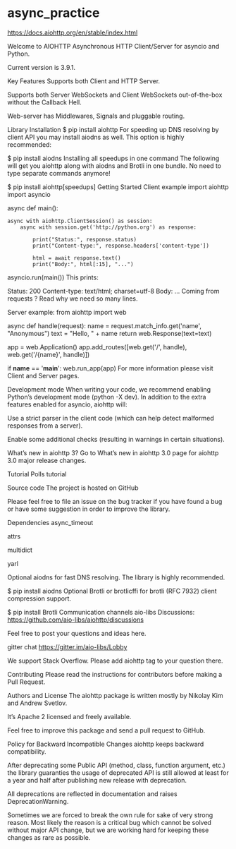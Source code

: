 # async_practice

https://docs.aiohttp.org/en/stable/index.html

Welcome to AIOHTTP
Asynchronous HTTP Client/Server for asyncio and Python.

Current version is 3.9.1.

Key Features
Supports both Client and HTTP Server.

Supports both Server WebSockets and Client WebSockets out-of-the-box without the Callback Hell.

Web-server has Middlewares, Signals and pluggable routing.

Library Installation
$ pip install aiohttp
For speeding up DNS resolving by client API you may install aiodns as well. This option is highly recommended:

$ pip install aiodns
Installing all speedups in one command
The following will get you aiohttp along with aiodns and Brotli in one bundle. No need to type separate commands anymore!

$ pip install aiohttp[speedups]
Getting Started
Client example
import aiohttp
import asyncio

async def main():

    async with aiohttp.ClientSession() as session:
        async with session.get('http://python.org') as response:

            print("Status:", response.status)
            print("Content-type:", response.headers['content-type'])

            html = await response.text()
            print("Body:", html[:15], "...")

asyncio.run(main())
This prints:

Status: 200
Content-type: text/html; charset=utf-8
Body: <!doctype html> ...
Coming from requests ? Read why we need so many lines.

Server example:
from aiohttp import web

async def handle(request):
    name = request.match_info.get('name', "Anonymous")
    text = "Hello, " + name
    return web.Response(text=text)

app = web.Application()
app.add_routes([web.get('/', handle),
                web.get('/{name}', handle)])

if __name__ == '__main__':
    web.run_app(app)
For more information please visit Client and Server pages.

Development mode
When writing your code, we recommend enabling Python’s development mode (python -X dev). In addition to the extra features enabled for asyncio, aiohttp will:

Use a strict parser in the client code (which can help detect malformed responses from a server).

Enable some additional checks (resulting in warnings in certain situations).

What’s new in aiohttp 3?
Go to What’s new in aiohttp 3.0 page for aiohttp 3.0 major release changes.

Tutorial
Polls tutorial

Source code
The project is hosted on GitHub

Please feel free to file an issue on the bug tracker if you have found a bug or have some suggestion in order to improve the library.

Dependencies
async_timeout

attrs

multidict

yarl

Optional aiodns for fast DNS resolving. The library is highly recommended.

$ pip install aiodns
Optional Brotli or brotlicffi for brotli (RFC 7932) client compression support.

$ pip install Brotli
Communication channels
aio-libs Discussions: https://github.com/aio-libs/aiohttp/discussions

Feel free to post your questions and ideas here.

gitter chat https://gitter.im/aio-libs/Lobby

We support Stack Overflow. Please add aiohttp tag to your question there.

Contributing
Please read the instructions for contributors before making a Pull Request.

Authors and License
The aiohttp package is written mostly by Nikolay Kim and Andrew Svetlov.

It’s Apache 2 licensed and freely available.

Feel free to improve this package and send a pull request to GitHub.

Policy for Backward Incompatible Changes
aiohttp keeps backward compatibility.

After deprecating some Public API (method, class, function argument, etc.) the library guaranties the usage of deprecated API is still allowed at least for a year and half after publishing new release with deprecation.

All deprecations are reflected in documentation and raises DeprecationWarning.

Sometimes we are forced to break the own rule for sake of very strong reason. Most likely the reason is a critical bug which cannot be solved without major API change, but we are working hard for keeping these changes as rare as possible.
